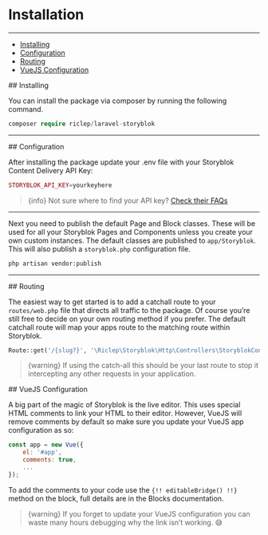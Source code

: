 # Installation

---

- [Installing](#installing)
- [Configuration](#configuration)
- [Routing](#routing)
- [VueJS Configuration](#vue-js)

<a name="installing">
## Installing
</a>

You can install the package via composer by running the following command.

```php
composer require riclep/laravel-storyblok
```

---

<a name="configuration">
## Configuration
</a>

After installing the package update your .env file with your Storyblok Content Delivery API Key:

```php
STORYBLOK_API_KEY=yourkeyhere
```

> {info} Not sure where to find your API key? [Check their FAQs](https://www.storyblok.com/faq/where-to-find-my-content-delivery-api-key)

---

Next you need to publish the default Page and Block classes. These will be used for all your Storyblok Pages and Components unless you create your own custom instances. The default classes are published to `app/Storyblok`. This will also publish a `storyblok.php` configuration file.

```php
php artisan vendor:publish
```

---

<a name="routing">
## Routing
</a>

The easiest way to get started is to add a catchall route to your `routes/web.php` file that directs all traffic to the package. Of course you’re still free to decide on your own routing method if you prefer. The default catchall route will map your apps route to the matching route within Storyblok.

```php
Route::get('/{slug?}', '\Riclep\Storyblok\Http\Controllers\StoryblokController@show')->where('slug', '(.*)');
```

> {warning} If using the catch-all this should be your last route to stop it intercepting any other requests in your application.

<a name="vue-js">
## VueJS Configuration
</a>

A big part of the magic of Storyblok is the live editor. This uses special HTML comments to link your HTML to their editor. However, VueJS will remove comments by default so make sure you update your VueJS app configuration as so:

```javascript
const app = new Vue({
	el: '#app',
	comments: true,
    ...
});
```

To add the comments to your code use the `{!! editableBridge() !!}` method on the block, full details are in the Blocks documentation.

> {warning} If you forget to update your VueJS configuration you can waste many hours debugging why the link isn’t working. 😅